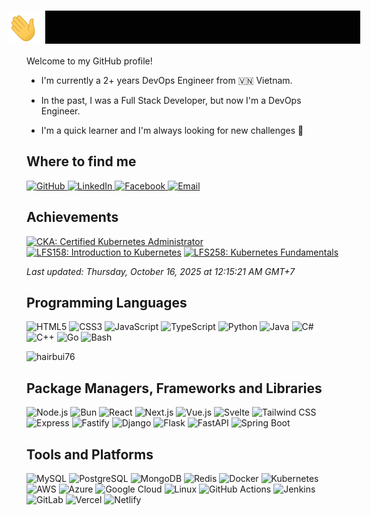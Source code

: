 <h1 style="display: flex; gap: 10px; align-items: center; justify-content: center">
<img alt="👋" src="./assets/wave.gif" width="50" height="50">
<img src="./assets/greet.svg" alt="Hi there, I'm Bui Duc Hai" style="mix-blend-mode: difference;"/>
</h1>

Welcome to my GitHub profile!

* I'm currently a 2+ years DevOps Engineer from 🇻🇳 Vietnam.

* In the past, I was a Full Stack Developer, but now I'm a DevOps Engineer.

* I'm a quick learner and I'm always looking for new challenges 💯

## Where to find me

<p>
  <a href="https://github.com/hairbui76" target="_blank">
    <img alt="GitHub" src="https://img.shields.io/badge/GitHub-181717?style=for-the-badge&logo=github&logoColor=white">
  </a>
  <a href="https://www.linkedin.com/in/hairbui76/" target="_blank">
    <img alt="LinkedIn" src="https://img.shields.io/badge/LinkedIn-0077B5?style=for-the-badge&logo=linkedin&logoColor=white">
  </a>
  <a href="https://www.facebook.com/buihai0706vn" target="_blank">
    <img alt="Facebook" src="https://img.shields.io/badge/Facebook-1877F2?style=for-the-badge&logo=facebook&logoColor=white">
  </a>
  <a href="mailto:buiduchai0706@gmail.com" target="_blank">
    <img alt="Email" src="https://img.shields.io/badge/Email-D14836?style=for-the-badge&logo=gmail&logoColor=white">
  </a>
</p>

## Achievements

<!-- CREDLY-BADGES:START -->

<a href="https://www.credly.com/badges/613de0ae-d019-401c-9011-e8b9d43a6902" target="_blank"><img src="https://images.credly.com/images/8b8ed108-e77d-4396-ac59-2504583b9d54/cka_from_cncfsite__281_29.png" width="80" height="80" alt="CKA: Certified Kubernetes Administrator" title="CKA: Certified Kubernetes Administrator&#10;Issued by: The Linux Foundation&#10;Date: Jul 9, 2025" /></a>
<a href="https://www.credly.com/badges/ecf1db7f-f4df-406f-9ffa-b90787031d6f" target="_blank"><img src="https://images.credly.com/images/4b5a8636-c554-482d-bbdc-7925fb3624c3/blob" width="80" height="80" alt="LFS158: Introduction to Kubernetes" title="LFS158: Introduction to Kubernetes&#10;Issued by: The Linux Foundation&#10;Date: Jul 14, 2025" /></a>
<a href="https://www.credly.com/badges/0eb65f61-0a42-451d-827d-89170107716a" target="_blank"><img src="https://images.credly.com/images/123746a7-fbbe-4fdd-9c0c-f0254e53292a/blob" width="80" height="80" alt="LFS258: Kubernetes Fundamentals" title="LFS258: Kubernetes Fundamentals&#10;Issued by: The Linux Foundation&#10;Date: Jun 23, 2025" /></a>


*Last updated: Thursday, October 16, 2025 at 12:15:21 AM GMT+7*
<!-- CREDLY-BADGES:END -->

## Programming Languages

<p>
  <img alt="HTML5" src="https://img.shields.io/badge/HTML5-E34F26?style=for-the-badge&logo=html5&logoColor=white">
  <img alt="CSS3" src="https://img.shields.io/badge/CSS-639?style=for-the-badge&logo=css&logoColor=fff">
  <img alt="JavaScript" src="https://img.shields.io/badge/JavaScript-F7DF1E?style=for-the-badge&logo=javascript&logoColor=black">
  <img alt="TypeScript" src="https://img.shields.io/badge/TypeScript-3178C6?style=for-the-badge&logo=typescript&logoColor=white">
  <img alt="Python" src="https://img.shields.io/badge/Python-3776AB?style=for-the-badge&logo=python&logoColor=white">
  <img alt="Java" src="https://img.shields.io/badge/Java-%23ED8B00?style=for-the-badge&logo=openjdk&logoColor=white">
  <img alt="C#" src="https://img.shields.io/badge/C%23-239120?style=for-the-badge&logo=c-sharp&logoColor=white">
  <img alt="C++" src="https://img.shields.io/badge/C++-00599C?style=for-the-badge&logo=c%2B%2B&logoColor=white">
  <img alt="Go" src="https://img.shields.io/badge/Go-00ADD8?style=for-the-badge&logo=go&logoColor=white">
  <img alt="Bash" src="https://img.shields.io/badge/Bash-4EAA25?style=for-the-badge&logo=gnubash&logoColor=fff">
</p>

<p>
  <p><img src="https://github-readme-stats.vercel.app/api/top-langs?username=hairbui76&show_icons=true&locale=en&layout=compact" alt="hairbui76" /></p>
</p>

## Package Managers, Frameworks and Libraries

<p>
  <img alt="Node.js" src="https://img.shields.io/badge/Node.js-339933?style=for-the-badge&logo=node.js&logoColor=white">
  <img alt="Bun" src="https://img.shields.io/badge/Bun-000000?style=for-the-badge&logo=bun&logoColor=white">
  <img alt="React" src="https://img.shields.io/badge/React-61DAFB?style=for-the-badge&logo=react&logoColor=black">
  <img alt="Next.js" src="https://img.shields.io/badge/Next.js-000000?style=for-the-badge&logo=next.js&logoColor=white">
  <img alt="Vue.js" src="https://img.shields.io/badge/Vue.js-4FC08D?style=for-the-badge&logo=vue.js&logoColor=white">
  <img alt="Svelte" src="https://img.shields.io/badge/Svelte-FF3E00?style=for-the-badge&logo=svelte&logoColor=white">
  <img alt="Tailwind CSS" src="https://img.shields.io/badge/Tailwind%20CSS-06B6D4?style=for-the-badge&logo=tailwind-css&logoColor=white">
  <img alt="Express" src="https://img.shields.io/badge/Express-000000?style=for-the-badge&logo=express&logoColor=white">
  <img alt="Fastify" src="https://img.shields.io/badge/Fastify-000000?style=for-the-badge&logo=fastify&logoColor=white">
  <img alt="Django" src="https://img.shields.io/badge/Django-092E20?style=for-the-badge&logo=django&logoColor=white">
  <img alt="Flask" src="https://img.shields.io/badge/Flask-000000?style=for-the-badge&logo=flask&logoColor=white">
  <img alt="FastAPI" src="https://img.shields.io/badge/FastAPI-009688?style=for-the-badge&logo=fastapi&logoColor=white">
  <img alt="Spring Boot" src="https://img.shields.io/badge/Spring%20Boot-6DB33F?style=for-the-badge&logo=spring-boot&logoColor=white">
</p>

## Tools and Platforms

<p>
<img alt="MySQL" src="https://img.shields.io/badge/MySQL-4479A1?style=for-the-badge&logo=mysql&logoColor=white">
  <img alt="PostgreSQL" src="https://img.shields.io/badge/PostgreSQL-316192?style=for-the-badge&logo=postgresql&logoColor=white">
  <img alt="MongoDB" src="https://img.shields.io/badge/MongoDB-47A248?style=for-the-badge&logo=mongodb&logoColor=white">
  <img alt="Redis" src="https://img.shields.io/badge/Redis-DC382D?style=for-the-badge&logo=redis&logoColor=white">
  <img alt="Docker" src="https://img.shields.io/badge/Docker-2496ED?style=for-the-badge&logo=docker&logoColor=white">
  <img alt="Kubernetes" src="https://img.shields.io/badge/Kubernetes-326CE5?style=for-the-badge&logo=kubernetes&logoColor=white">
  <img alt="AWS" src="https://custom-icon-badges.demolab.com/badge/AWS-%23FF9900.svg?style=for-the-badge&logo=aws&logoColor=white">
  <img alt="Azure" src="https://custom-icon-badges.demolab.com/badge/Microsoft%20Azure-0089D6?style=for-the-badge&logo=msazure&logoColor=white">
  <img alt="Google Cloud" src="https://img.shields.io/badge/Google%20Cloud-%234285F4?style=for-the-badge&logo=google-cloud&logoColor=white">
  <img alt="Linux" src="https://img.shields.io/badge/Linux-FCC624?style=for-the-badge&logo=linux&logoColor=black">
  <img alt="GitHub Actions" src="https://img.shields.io/badge/GitHub%20Actions-2088FF?style=for-the-badge&logo=github-actions&logoColor=white">
  <img alt="Jenkins" src="https://img.shields.io/badge/Jenkins-D24939?style=for-the-badge&logo=jenkins&logoColor=white">
  <img alt="GitLab" src="https://img.shields.io/badge/GitLab-FC6D26?style=for-the-badge&logo=gitlab&logoColor=white">
  <img alt="Vercel" src="https://img.shields.io/badge/Vercel-000000?style=for-the-badge&logo=vercel&logoColor=white">
  <img alt="Netlify" src="https://img.shields.io/badge/Netlify-00C7B7?style=for-the-badge&logo=netlify&logoColor=white">
</p>
